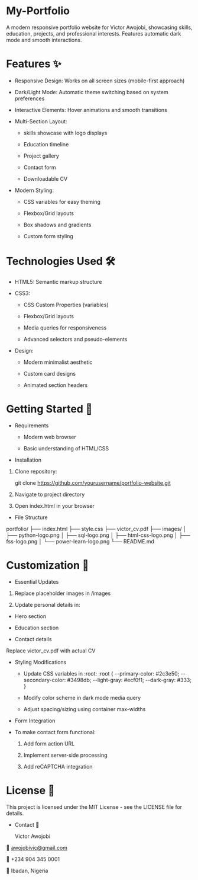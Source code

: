 # My-Portfolio

A modern responsive portfolio website for Victor Awojobi, showcasing skills, education, projects, and professional interests. Features automatic dark mode and smooth interactions.

# Features ✨
* Responsive Design: Works on all screen sizes (mobile-first approach)

* Dark/Light Mode: Automatic theme switching based on system preferences

* Interactive Elements: Hover animations and smooth transitions

* Multi-Section Layout:

   * skills showcase with logo displays
    
   * Education timeline
 
  * Project gallery

  * Contact form
 
  * Downloadable CV

* Modern Styling:

    * CSS variables for easy theming

    * Flexbox/Grid layouts

    * Box shadows and gradients

    * Custom form styling

# Technologies Used 🛠️

* HTML5: Semantic markup structure

* CSS3:

  * CSS Custom Properties (variables)

  * Flexbox/Grid layouts

  * Media queries for responsiveness

  * Advanced selectors and pseudo-elements

* Design:

  * Modern minimalist aesthetic

  * Custom card designs

  * Animated section headers

# Getting Started 🚀

* Requirements

  * Modern web browser

  * Basic understanding of HTML/CSS

* Installation

1. Clone repository:
   
   git clone https://github.com/yourusername/portfolio-website.git

2. Navigate to project directory

3. Open index.html in your browser

* File Structure
  
portfolio/
├── index.html
├── style.css
├── victor_cv.pdf
├── images/
│   ├── python-logo.png
│   ├── sql-logo.png
│   ├── html-css-logo.png
│   ├── fss-logo.png
│   └── power-learn-logo.png
└── README.md

# Customization 🎨

* Essential Updates
  
1. Replace placeholder images in /images

2. Update personal details in:

  * Hero section

  * Education section

  * Contact details

Replace victor_cv.pdf with actual CV

* Styling Modifications
  
   * Update CSS variables in :root:
:root {
  --primary-color: #2c3e50;
  --secondary-color: #3498db;
  --light-gray: #ecf0f1;
  --dark-gray: #333;
}

  * Modify color scheme in dark mode media query

  * Adjust spacing/sizing using container max-widths

* Form Integration

* To make contact form functional:

  1. Add form action URL

  2. Implement server-side processing

  3.  Add reCAPTCHA integration

# License 📄
This project is licensed under the MIT License - see the LICENSE file for details.

* Contact 📧

  Victor Awojobi
  
📧 awojobivic@gmail.com

📱 +234 904 345 0001

📍 Ibadan, Nigeria


